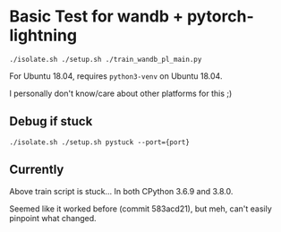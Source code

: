 # Basic Test for wandb + pytorch-lightning

```
./isolate.sh ./setup.sh ./train_wandb_pl_main.py
```

For Ubuntu 18.04, requires `python3-venv` on Ubuntu 18.04.

I personally don't know/care about other platforms for this ;)

## Debug if stuck

```
./isolate.sh ./setup.sh pystuck --port={port}
```

## Currently

Above train script is stuck... In both CPython 3.6.9 and 3.8.0.

Seemed like it worked before (commit 583acd21), but meh, can't easily pinpoint
what changed.
